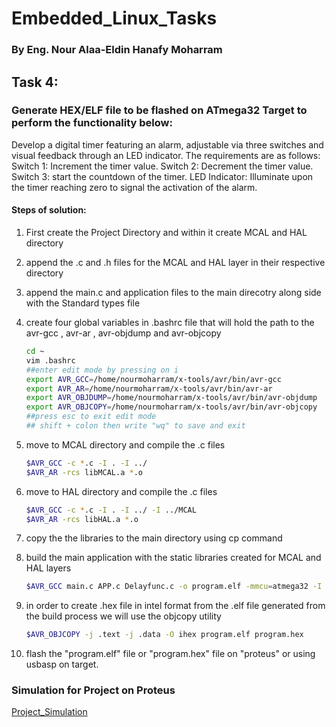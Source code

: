 # Embedded_Linux_Tasks



### By Eng. Nour Alaa-Eldin Hanafy Moharram



## Task 4:

### Generate HEX/ELF file to be flashed on ATmega32 Target to perform the functionality below:

Develop a digital timer featuring an alarm, adjustable via three switches and visual feedback through an LED indicator. The requirements are as follows:
Switch 1: Increment the timer value.
Switch 2: Decrement the timer value.
Switch 3: start the countdown of the timer.
LED Indicator: Illuminate upon the timer reaching zero to signal the activation of the alarm.

#### Steps of solution:

1. First create the Project Directory and within it create MCAL and HAL directory

2. append the .c and .h files for the MCAL and HAL layer in their respective directory

3. append the main.c and application files to the main direcotry along side with the Standard types file

4. create four global variables in .bashrc file that will hold the path to the avr-gcc , avr-ar , avr-objdump and avr-objcopy 

   ```bash
   cd ~ 
   vim .bashrc
   ##enter edit mode by pressing on i
   export AVR_GCC=/home/nourmoharram/x-tools/avr/bin/avr-gcc
   export AVR_AR=/home/nourmoharram/x-tools/avr/bin/avr-ar
   export AVR_OBJDUMP=/home/nourmoharram/x-tools/avr/bin/avr-objdump
   export AVR_OBJCOPY=/home/nourmoharram/x-tools/avr/bin/avr-objcopy
   ##press esc to exit edit mode
   ## shift + colon then write "wq" to save and exit
   ```

5. move to MCAL directory and compile the .c files

   ```bash
   $AVR_GCC -c *.c -I . -I ../
   $AVR_AR -rcs libMCAL.a *.o
   ```

6. move to HAL directory and compile the .c files

   ```bash
   $AVR_GCC -c *.c -I . -I ../ -I ../MCAL
   $AVR_AR -rcs libHAL.a *.o
   ```

7. copy the the libraries to the main directory using cp command

8. build the main application with the static libraries created for MCAL and HAL layers

   ```bash
   $AVR_GCC main.c APP.c Delayfunc.c -o program.elf -mmcu=atmega32 -I . -I MCAL/ -I HAL/ -L . -lHAL -lMCAL  -DF_CPU=8000000UL 
   ```

9. in order to create .hex file in intel format from the .elf file generated from the build process we will use the objcopy utility 

   ```bash
   $AVR_OBJCOPY -j .text -j .data -O ihex program.elf program.hex
   ```

10. flash the "program.elf" file or "program.hex" file on "proteus" or using usbasp on target.



### Simulation for Project on Proteus

[Project_Simulation](https://drive.google.com/drive/folders/1SN5-gfehayu8Y24ygKjCLLJ5ktzaXoO9)
